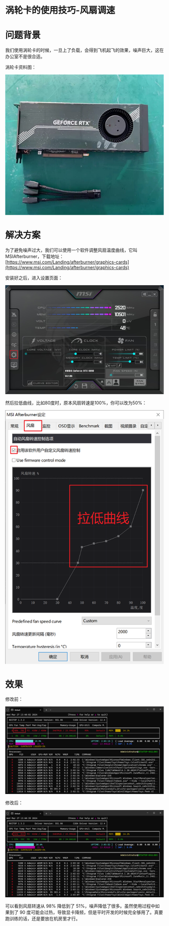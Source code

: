 # 涡轮卡的使用技巧-风扇调速

# 问题背景

我们使用涡轮卡的时候，一旦上了负载，会得到飞机起飞的效果，噪声巨大，这在办公室不是很合适。

涡轮卡资料图：

![](turbo-card-usage-tips-fan-speed-adjustment/image.png)

# 解决方案

为了避免噪声过大，我们可以使用一个软件调整风扇温度曲线，它叫 MSIAfterburner，下载地址：[https://www.msi.com/Landing/afterburner/graphics-cards](https://www.msi.com/Landing/afterburner/graphics-cards)

安装好之后，进入设置页面：

![](turbo-card-usage-tips-fan-speed-adjustment/image-1.png)

然后拉低曲线，比如80度时，原本风扇转速是100%，你可以改为50%：

![](turbo-card-usage-tips-fan-speed-adjustment/image-2.png)

# 效果

修改前：

![](turbo-card-usage-tips-fan-speed-adjustment/image-3.png)

修改后：

![](turbo-card-usage-tips-fan-speed-adjustment/image-4.png)

可以看到风扇转速从 98% 降低到了 51%，噪声降低了很多。虽然使用过程中如果到了 90 度可能会过热，导致显卡降频，但是平时开发的时候完全够用了。真要跑训练的话，还是要放在机房里才行。

